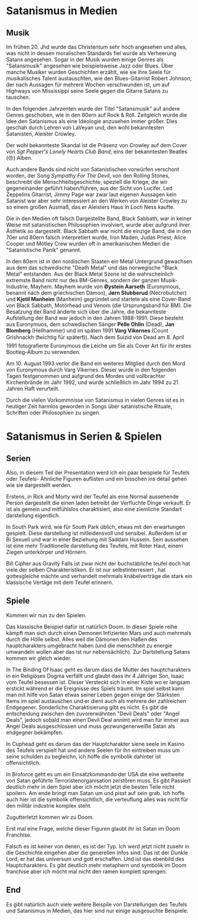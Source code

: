 # Satanismus in Medien
## Musik
Im frühen 20. Jhd wurde das Christentum sehr hoch angesehen und alles, was nicht in dessen moralischen Standards fiel wurde als Verheerung Satans angesehen. Sogar in der Musik wurden einige Genres als "Satansmusik" angesehen wie beispielsweise Jazz oder Blues. Über manche Musiker wurden Geschichten erzählt, wie sie ihre Seele für musikalisches Talent austauschten, wie den Blues-Gitarrist Robert Johnson, der nach Aussagen für mehrere Wochen verschwunden ist, um auf Highways von Mississippi seine Seele gegen die Gitarre Satans zu tauschen. 

In den folgenden Jahrzenten wurde der Titel "Satansmusik" auf andere Genres geschoben, wie in den 60ern auf Rock & Roll. Zeitgleich wurde die Idee den Satanismus als eine Ideologie anzusehen immer größer. Dies geschah durch Lehren von LaVeyan und, den wohl bekanntesten Satanisten, Aleister Crowley. 

Der wohl bekannteste Skandal ist die Präsenz von Crowley auf dem Cover von *Sgt Pepper's Lonely Hearts Club Band*, eins der bekanntesten Beatles (😠) Alben. 

Auch andere Bands sind nicht von Satanistischen vorwürfen verschont worden, der Song *Sympathy For The Devil*, von den Rolling Stones, beschreibt die Menschheitsgeschichte, speziell die Kriege, die wir gegeneinander geführt haben/führen, aus der Sicht von Lucifer. Led Zeppelins Gitarrist, Jimmy Page war zwar laut eigenen Aussagen kein Satanist war aber sehr interessiert an den Werken von Aleister Crowley zu so einem großen Ausmaß, das er Aleisters Haus in Loch Ness kaufte.  

Die in den Medien oft falsch Dargestellte Band, Black Sabbath, war in keiner Weise mit satanistischen Philosophien involviert, wurde aber aufgrund ihrer Ästhetik so dargestellt. Black Sabbath war nicht die einzige Band, die in den 70er und 80ern falsch interpretiert wurde, Iron Maden, Judas Priest, Alice Cooper und Mötley Crew wurden oft in amerikanischen Medien die "Satanistische Panik" genannt. 

In den 80ern ist in den nordischen Staaten ein Metal Untergrund gewachsen aus dem das schwedische "Death Metal" und das norwegische "Black Metal" entstanden. Aus der Black Metal Szene ist die wahrscheinlich extremste Band nicht nur des BM-Genres, sondern der ganzen Musik-Industrie, Mayhem. Mayhem wurde von **Øystein Aarseth** (Euronymous, benannt nach dem griechischen Dämon), **Jørn Stubberud** (Necrobutcher) und **Kjetil Manheim** (Manheim) gegründet und startete als eine Cover-Band von Black Sabbath, Motörhead und Venom (die Ursprungsband für BM). Die Besatzung der Band änderte sich über die Jahre, die bekannteste Aufstellung der Band war jedoch in den Jahren 1988-1991. Diese besteht aus Euronymuos, dem schwedischen Sänger **Pelle Ohlin** (Dead), **Jan Blomberg** (Hellhammer) und im späten 1991 **Varg Vikernes** (Count Grishnackh (❗wichtig für später❗)). Nach dem Suizid von Dead am 8. April 1991 fotografierte Euronymous die Leiche um Sie als Cover Art für ihr erstes Bootleg-Album zu verwenden.  

Am 10. August 1993 verlor die Band ein weiteres Mitglied durch den Mord von Euronymous durch Varg Vikernes. Dieser wurde in den folgenden Tagen festgenommen und aufgrund des Mordes und vollbrachter Kirchenbrände im Jahr 1992, und wurde schließlich im Jahr 1994 zu 21 Jahren Haft verurteilt.  

Durch die vielen Vorkommnisse von Satanismus in vielen Genres ist es in heutiger Zeit harmlos geworden in Songs über satanistische Rituale, Schriften oder Philosophien zu singen.

# Satanismus in Serien & Spielen
## Serien

Also, in diesem Teil der Presentation werd ich ein paar beispiele für Teufels oder Teufels- Ähnliche Figuren auflisten und ein bisschen ins detail gehen wie sie dargestellt werden.

Erstens, in Rick and Morty wird der Teufel als eine Normal aussehende Person dargestellt die einen laden betreibt der Verfluchte Dinge verkauft. Er ist als gemein und mitfühlslos charaktisiert, also eine ziemliche Standart darstellung eigentlich.

  

In South Park wird, wie für South Park üblich, etwas mit den erwartungen gespielt. Diese darstellung ist mitleidensvoll und sensibel. Außerdem ist er Bi Sexuell und war in einer Beziehung mit Saddam Hussein. Sein aussehen ist eine mehr Traditionelle darstellung des Teufels, mit Roter Haut, einem Ziegen unterkörper und Hörnern.

  

Bill Cipher aus Gravity Falls ist zwar nicht der buchstäbliche teufel doch hat viele der selben Charakteristiken. Er ist nur selbstinterresiert , hat gottesgleiche mächte und verhandelt mehrmals knäbelverträge die stark ein klassische Vertäge mit dem Teufel erinnern.

## Spiele

Kommen wir nun zu den Spielen.

Das klassische Beispiel dafür ist natürlich Doom. In dieser Spiele reihe kämpft man sich durch einen Demonen Infizierten Mars und auch mehrmals durch die Hölle selbst. Alles weil die Dämonen den Haßen des hauptcharakters umgebracht haben (und die menschheit zu energie umwandeln wollen aber das ist nur nebensächlich). Zur Dartstellung Satans kommen wir gleich wieder.

  

In The Binding Of Isaac geht es darum dass die Mutter des hauptcharakters in ein Religiöses Dogma verfällt und glaubt dass ihr 4 Jähriger Son, Isaac vom Teufel besessen ist. Dieser Versteckt sich in einer Kiste wo er langsam erstickt während er die Ereignisse des Spiels träumt. Im spiel selbst kann man mit hilfe von Satan etwas seiner Leben gegen einige der Stärksten Items im spiel austauschen und er dient auch als mehrere der zahlreichen Endgegener. Sonderliche Charaktisierung gibt es nicht. Es gibt die entscheidung zwischen den zuvorerwähnten "Devil Deals" oder "Angel Deals", jedoch sobald man einen Devil Deal annimt wird man für immer aus Angel Deals ausgeschlossen und muss gezwungenerweiße Satan als endgegner bekämpfen.

  

In Cuphead geht es darum das der Hauptcharakter siene seele im Kasino des Teufels verspielt hat und andere Seelen für ihn eintreiben muss um seine schulden zu begleichn, ich hoffe die symbolik dahinter ist offensichtlich.

  

In Broforce geht es um ein Einsatzkommando der USA die eine weltweite von Satan geführte Terroristenorganisation zerstören muss. Es gibt Passiert deutlich mehr in dem Spiel aber ich möcht jetzt die besten Teile nicht spoilern. Am ende bringt man Satan um und pisst auf sein grab. Ich hoffe auch hier ist die symbolik offensichtlich, die verteuflung alles was nicht für den militär industrie komplex steht.

  

Zugutterletzt kommen wir zu Doom.

Erst mal eine Frage, welche dieser Figuren glaubt ihr ist Satan im Doom Franchise.

Falsch es ist keiner von denen, es ist der Typ. Ich werd jetzt nicht zusehr in die Geschichte eingehen aber die generellen Infos sind. Das ist der Dunkle Lord, er hat das universum und gott erschaffen. Und ist das ebenbild des Hauptcharakters. Es gibt deutlich mehr metaphern und symbolik im Doom franchise aber ich möcht mal nicht den ramen komplett sprengen.

  

## End

Es gibt natürlich auch viele weitere Beispile von Darstellungen des Teufels und Satanismus in Medien, das hier sind nur einige ausgesuchte Beispiele.